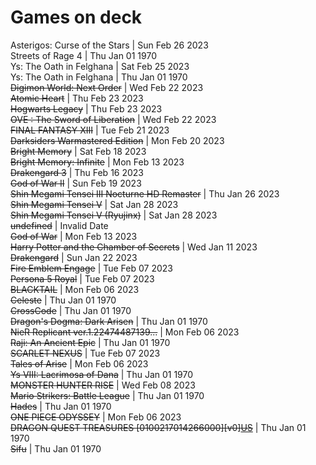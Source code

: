 # Games on deck
Asterigos: Curse of the Stars | Sun Feb 26 2023  
Streets of Rage 4 | Thu Jan 01 1970  
Ys: The Oath in Felghana | Sat Feb 25 2023  
Ys: The Oath in Felghana | Thu Jan 01 1970  
~~Digimon World: Next Order~~ | Wed Feb 22 2023  
~~Atomic Heart~~ | Thu Feb 23 2023  
~~Hogwarts Legacy~~ | Thu Feb 23 2023  
~~OVE : The Sword of Liberation~~ | Wed Feb 22 2023  
~~FINAL FANTASY XIII~~ | Tue Feb 21 2023  
~~Darksiders Warmastered Edition~~ | Mon Feb 20 2023  
~~Bright Memory~~ | Sat Feb 18 2023  
~~Bright Memory: Infinite~~ | Mon Feb 13 2023  
~~Drakengard 3~~ | Thu Feb 16 2023  
~~God of War II~~ | Sun Feb 19 2023  
~~Shin Megami Tensei III Nocturne HD Remaster~~ | Thu Jan 26 2023  
~~Shin Megami Tensei V~~ | Sat Jan 28 2023  
~~Shin Megami Tensei V (Ryujinx)~~ | Sat Jan 28 2023  
~~undefined~~ | Invalid Date  
~~God of War~~ | Mon Feb 13 2023  
~~Harry Potter and the Chamber of Secrets~~ | Wed Jan 11 2023  
~~Drakengard~~ | Sun Jan 22 2023  
~~Fire Emblem Engage~~ | Tue Feb 07 2023  
~~Persona 5 Royal~~ | Tue Feb 07 2023  
~~BLACKTAIL~~ | Mon Feb 06 2023  
~~Celeste~~ | Thu Jan 01 1970  
~~CrossCode~~ | Thu Jan 01 1970  
~~Dragon's Dogma: Dark Arisen~~ | Thu Jan 01 1970  
~~NieR Replicant ver.1.22474487139...~~ | Mon Feb 06 2023  
~~Raji: An Ancient Epic~~ | Thu Jan 01 1970  
~~SCARLET NEXUS~~ | Tue Feb 07 2023  
~~Tales of Arise~~ | Mon Feb 06 2023  
~~Ys VIII: Lacrimosa of Dana~~ | Thu Jan 01 1970  
~~MONSTER HUNTER RISE~~ | Wed Feb 08 2023  
~~Mario Strikers: Battle League~~ | Thu Jan 01 1970  
~~Hades~~ | Thu Jan 01 1970  
~~ONE PIECE ODYSSEY~~ | Mon Feb 06 2023  
~~DRAGON QUEST TREASURES [0100217014266000][v0][US](nsw2u.com)~~ | Thu Jan 01 1970  
~~Sifu~~ | Thu Jan 01 1970  